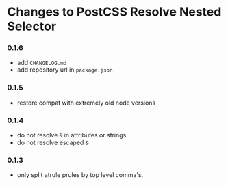 # Changes to PostCSS Resolve Nested Selector

### 0.1.6

- add `CHANGELOG.md`
- add repository url in `package.json`

### 0.1.5

- restore compat with extremely old node versions

### 0.1.4

- do not resolve `&` in attributes or strings
- do not resolve escaped `&`

### 0.1.3

- only split atrule prules by top level comma's.

